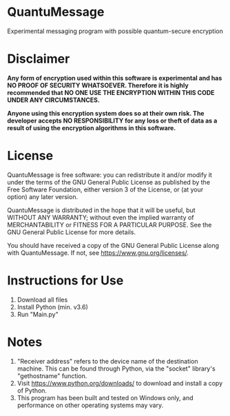 # QuantuMessage
Experimental messaging program with possible quantum-secure encryption

# Disclaimer
**Any form of encryption used within this software is experimental and has NO PROOF OF SECURITY WHATSOEVER. Therefore it is highly recommended that NO ONE USE THE ENCRYPTION WITHIN THIS CODE UNDER ANY CIRCUMSTANCES.**

**Anyone using this encryption system does so at their own risk. The developer accepts NO RESPONSIBILITY for any loss or theft of data as a result of using the encryption algorithms in this software.**

# License
QuantuMessage is free software: you can redistribute it and/or modify
it under the terms of the GNU General Public License as published by
the Free Software Foundation, either version 3 of the License, or
(at your option) any later version.

QuantuMessage is distributed in the hope that it will be useful,
but WITHOUT ANY WARRANTY; without even the implied warranty of
MERCHANTABILITY or FITNESS FOR A PARTICULAR PURPOSE.  See the
GNU General Public License for more details.

You should have received a copy of the GNU General Public License
along with QuantuMessage.  If not, see <https://www.gnu.org/licenses/>.


# Instructions for Use
1. Download all files
2. Install Python (min. v3.6)
3. Run "Main.py"


# Notes
1. "Receiver address" refers to the device name of the destination machine. This can be found through Python, via the "socket" library's "gethostname" function.
2. Visit <https://www.python.org/downloads/> to download and install a copy of Python.
3. This program has been built and tested on Windows only, and performance on other operating systems may vary.
